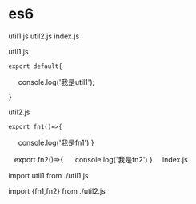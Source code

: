 # es6

util1.js util2.js index.js

util1.js
    
    export default{
    
      console.log('我是util1');
      
    }
    
util2.js

    export fn1()=>{
      console.log('我是fn1')
    }
    
    export fn2()=>{
      console.log('我是fn2')
    }
    
index.js

import util1 from ./util1.js

import {fn1,fn2} from ./util2.js

    
  
  
